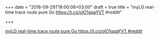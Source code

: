 +++
date = "2016-09-29T18:00:06+03:00"
draft = true
title = "myLG real-time trace route pure Go  https://t.co/olO1gqaYVT #reddit"

+++

<p><a href="https://t.co/BxebjSIV9K">myLG real-time trace route pure Go  https://t.co/olO1gqaYVT #reddit</a></p>
